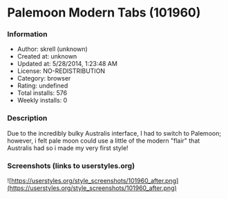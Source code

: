 # Palemoon Modern Tabs (101960)

### Information
- Author: skrell (unknown)
- Created at: unknown
- Updated at: 5/28/2014, 1:23:48 AM
- License: NO-REDISTRIBUTION
- Category: browser
- Rating: undefined
- Total installs: 576
- Weekly installs: 0


### Description
Due to the incredibly bulky Australis interface, I had to switch to Palemoon; however, i felt pale moon could use a little of the modern "flair" that Australis had so i made my very first style!


### Screenshots (links to userstyles.org)
![https://userstyles.org/style_screenshots/101960_after.png](https://userstyles.org/style_screenshots/101960_after.png)


